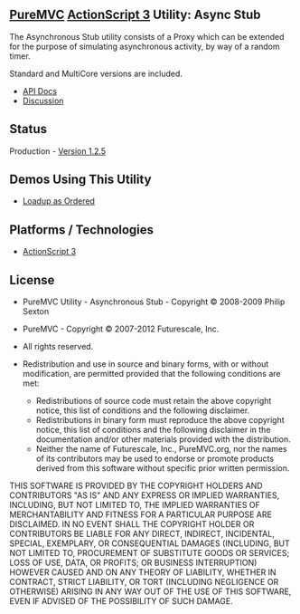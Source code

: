## [PureMVC](http://puremvc.github.com/) [ActionScript 3](https://github.com/PureMVC/puremvc-as3-standard-framework/wiki) Utility: Async Stub
The Asynchronous Stub utility consists of a Proxy which can be extended for the purpose of simulating asynchronous activity, by way of a random timer.

Standard and MultiCore versions are included.

* [API Docs](http://darkstar.puremvc.org/content_header.html?url=http://puremvc.org/pages/docs/AS3/Utility_AS3_AsyncStub/asdoc/&desc=PureMVC%20Standard%20Docs%20AS3%20Utility:%20AsyncStub)
* [Discussion](http://forums.puremvc.org/index.php?topic=260)

## Status
Production - [Version 1.2.5](https://github.com/PureMVC/puremvc-as3-util-asyncstub/blob/master/VERSION)

## Demos Using This Utility
* [Loadup as Ordered](https://github.com/PureMVC/puremvc-as3-demo-flex-loadupasordered/wiki)

## Platforms / Technologies
* [ActionScript 3](http://en.wikipedia.org/wiki/ActionScript)

## License
* PureMVC Utility - Asynchronous Stub - Copyright © 2008-2009 Philip Sexton 
* PureMVC - Copyright © 2007-2012 Futurescale, Inc.
* All rights reserved.

* Redistribution and use in source and binary forms, with or without modification, are permitted provided that the following conditions are met:

  * Redistributions of source code must retain the above copyright notice, this list of conditions and the following disclaimer.
  * Redistributions in binary form must reproduce the above copyright notice, this list of conditions and the following disclaimer in the documentation and/or other materials provided with the distribution.
  * Neither the name of Futurescale, Inc., PureMVC.org, nor the names of its contributors may be used to endorse or promote products derived from this software without specific prior written permission.

THIS SOFTWARE IS PROVIDED BY THE COPYRIGHT HOLDERS AND CONTRIBUTORS "AS IS" AND ANY EXPRESS OR IMPLIED WARRANTIES, INCLUDING, BUT NOT LIMITED TO, THE IMPLIED WARRANTIES OF MERCHANTABILITY AND FITNESS FOR A PARTICULAR PURPOSE ARE DISCLAIMED. IN NO EVENT SHALL THE COPYRIGHT HOLDER OR CONTRIBUTORS BE LIABLE FOR ANY DIRECT, INDIRECT, INCIDENTAL, SPECIAL, EXEMPLARY, OR CONSEQUENTIAL DAMAGES (INCLUDING, BUT NOT LIMITED TO, PROCUREMENT OF SUBSTITUTE GOODS OR SERVICES; LOSS OF USE, DATA, OR PROFITS; OR BUSINESS INTERRUPTION) HOWEVER CAUSED AND ON ANY THEORY OF LIABILITY, WHETHER IN CONTRACT, STRICT LIABILITY, OR TORT (INCLUDING NEGLIGENCE OR OTHERWISE) ARISING IN ANY WAY OUT OF THE USE OF THIS SOFTWARE, EVEN IF ADVISED OF THE POSSIBILITY OF SUCH DAMAGE.